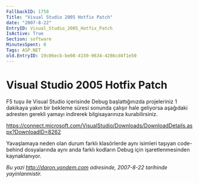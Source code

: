 ```yaml
---
FallbackID: 1758
Title: "Visual Studio 2005 Hotfix Patch"
date: "2007-8-22"
EntryID: Visual_Studio_2005_Hotfix_Patch
IsActive: True
Section: software
MinutesSpent: 0
Tags: ASP.NET
old.EntryID: 19c06ecb-be08-4150-9634-4286cd4f1e50
---
```

# Visual Studio 2005 Hotfix Patch
F5 tuşu ile Visual Studio içerisinde Debug başlattığınızda projeleriniz
1 dakikaya yakın bir bekleme süresi sonunda çalışır hale geliyorsa
aşağıdaki adresten gerekli yamayı indirerek bilgisayarınıza
kurabilirsiniz.

<https://connect.microsoft.com/VisualStudio/Downloads/DownloadDetails.aspx?DownloadID=8262>

Yavaşlamaya neden olan durum farklı klasörlerde aynı isimleri taşıyan
code-behind dosyalarında aynı anda farklı kodların Debug için
işaretlenmesinden kaynaklanıyor.



*Bu yazi http://daron.yondem.com adresinde, 2007-8-22 tarihinde yayinlanmistir.*
